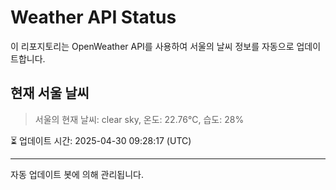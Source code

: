 
# Weather API Status

이 리포지토리는 OpenWeather API를 사용하여 서울의 날씨 정보를 자동으로 업데이트합니다.

## 현재 서울 날씨
> 서울의 현재 날씨: clear sky, 온도: 22.76°C, 습도: 28%

⏳ 업데이트 시간: 2025-04-30 09:28:17 (UTC)

---
자동 업데이트 봇에 의해 관리됩니다.
